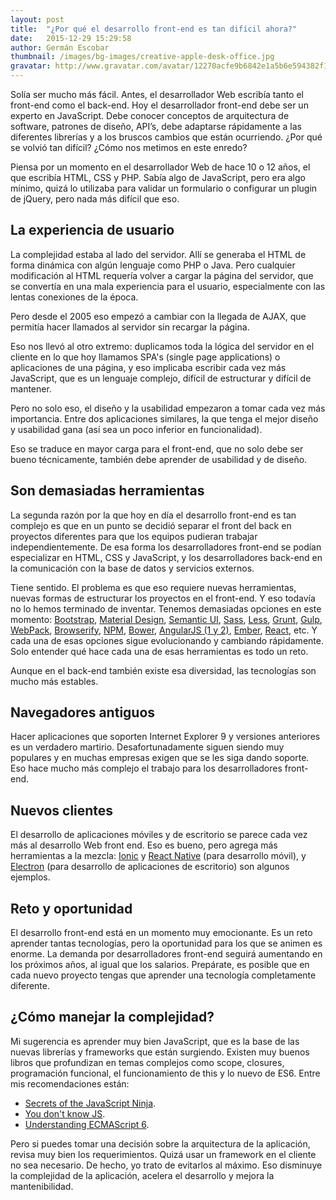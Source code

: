```yaml
---
layout: post
title:  "¿Por qué el desarrollo front-end es tan difícil ahora?"
date:   2015-12-29 15:29:58
author: Germán Escobar
thumbnail: /images/bg-images/creative-apple-desk-office.jpg
gravatar: http://www.gravatar.com/avatar/12270acfe9b6842e1a5b6e594382f149.jpg?s=80
---
```


Solía ser mucho más fácil. Antes, el desarrollador Web escribía tanto el front-end como el back-end. Hoy el desarrollador front-end debe ser un experto en JavaScript. Debe conocer conceptos de arquitectura de software, patrones de diseño, API’s, debe adaptarse rápidamente a las diferentes librerías y a los bruscos cambios que están ocurriendo. ¿Por qué se volvió tan difícil? ¿Cómo nos metimos en este enredo?  

Piensa por un momento en el desarrollador Web de hace 10 o 12 años, el que escribía HTML, CSS y PHP. Sabía algo de JavaScript, pero era algo mínimo, quizá lo utilizaba para validar un formulario o configurar un plugin de jQuery, pero nada más difícil que eso.

## La experiencia de usuario

La complejidad estaba al lado del servidor. Allí se generaba el HTML de forma dinámica con algún lenguaje como PHP o Java. Pero cualquier modificación al HTML requería volver a cargar la página del servidor, que se convertía en una mala experiencia para el usuario, especialmente con las lentas conexiones de la época.

Pero desde el 2005 eso empezó a cambiar con la llegada de AJAX, que permitía hacer llamados al servidor sin recargar la página.

Eso nos llevó al otro extremo: duplicamos toda la lógica del servidor en el cliente en lo que hoy llamamos SPA's (single page applications) o aplicaciones de una página, y eso implicaba escribir cada vez más JavaScript, que es un lenguaje complejo, difícil de estructurar y difícil de mantener.

Pero no solo eso, el diseño y la usabilidad empezaron a tomar cada vez más importancia. Entre dos aplicaciones similares, la que tenga el mejor diseño y usabilidad gana (así sea un poco inferior en funcionalidad).

Eso se traduce en mayor carga para el front-end, que no solo debe ser bueno técnicamente, también debe aprender de usabilidad y de diseño.

## Son demasiadas herramientas

La segunda razón por la que hoy en día el desarrollo front-end es tan complejo es que en un punto se decidió separar el front del back en proyectos diferentes para que los equipos pudieran trabajar independientemente. De esa forma los desarrolladores front-end se podían especializar en HTML, CSS y JavaScript, y los desarrolladores back-end en la comunicación con la base de datos y servicios externos.

Tiene sentido. El problema es que eso requiere nuevas herramientas, nuevas formas de estructurar los proyectos en el front-end. Y eso todavía no lo hemos terminado de inventar. Tenemos demasiadas opciones en este momento: <a href="http://getbootstrap.com/" target="_blank">Bootstrap</a>, <a href="https://www.google.com/design/spec/material-design/introduction.html" target="_blank">Material Design</a>, <a href="http://semantic-ui.com/" target="_blank">Semantic UI</a>, <a href="http://sass-lang.com/" target="_blank">Sass</a>, <a href="http://lesscss.org/" target="_blank">Less</a>, <a href="http://gruntjs.com/" target="_blank">Grunt</a>, <a href="http://gulpjs.com/" target="_blank">Gulp</a>, <a href="https://webpack.github.io/" target="_blank">WebPack</a>, <a href="http://browserify.org/" target="_blank">Browserify</a>, <a href="https://www.npmjs.com/" target="_blank">NPM</a>, <a href="http://bower.io/">Bower</a>, <a href="https://angularjs.org/" target="_blank">AngularJS (1 y 2)</a>, <a href="http://emberjs.com/" target="_blank">Ember</a>, <a href="https://facebook.github.io/react/" target="_blank">React</a>, etc. Y cada una de esas opciones sigue evolucionando y cambiando rápidamente. Solo entender qué hace cada una de esas herramientas es todo un reto.

Aunque en el back-end también existe esa diversidad, las tecnologías son mucho más estables.

## Navegadores antiguos

Hacer aplicaciones que soporten Internet Explorer 9 y versiones anteriores es un verdadero martirio. Desafortunadamente siguen siendo muy populares y en muchas empresas exigen que se les siga dando soporte. Eso hace mucho más complejo el trabajo para los desarrolladores front-end. 

## Nuevos clientes

El desarrollo de aplicaciones móviles y de escritorio se parece cada vez más al desarrollo Web front end. Eso es bueno, pero agrega más herramientas a la mezcla: <a href="http://ionicframework.com/" target="_blank">Ionic</a> y <a href="https://facebook.github.io/react-native/" target="_blank">React Native</a> (para desarrollo móvil), y <a href="http://electron.atom.io/" target="_blank">Electron</a> (para desarrollo de aplicaciones de escritorio) son algunos ejemplos.

## Reto y oportunidad

El desarrollo front-end está en un momento muy emocionante. Es un reto aprender tantas tecnologías, pero la oportunidad para los que se animen es enorme. La demanda por desarrolladores front-end seguirá aumentando en los próximos años, al igual que los salarios. Prepárate, es posible que en cada nuevo proyecto tengas que aprender una tecnología completamente diferente.

## ¿Cómo manejar la complejidad?

Mi sugerencia es aprender muy bien JavaScript, que es la base de las nuevas librerías y frameworks que están surgiendo. Existen muy buenos libros que profundizan en temas complejos como scope, closures, programación funcional, el funcionamiento de this y lo nuevo de ES6. Entre mis recomendaciones están:

* [Secrets of the JavaScript Ninja](https://www.manning.com/books/secrets-of-the-javascript-ninja).
* [You don't know JS](https://github.com/getify/You-Dont-Know-JS).
* [Understanding ECMAScript 6](https://leanpub.com/understandinges6/).

Pero si puedes tomar una decisión sobre la arquitectura de la aplicación, revisa muy bien los requerimientos. Quizá usar un framework en el cliente no sea necesario. De hecho, yo trato de evitarlos al máximo. Eso disminuye la complejidad de la aplicación, acelera el desarrollo y mejora la mantenibilidad.
